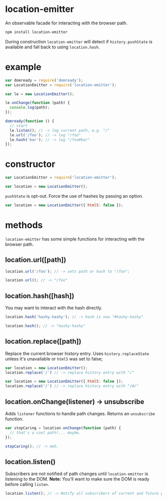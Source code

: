 # location-emitter

An observable facade for interacting with the browser path.

```bash
npm install location-emitter
```

During construction `location-emitter` will detect if `history.pushState` is available and fall back to using `location.hash`.

# example

```javascript
var domready = require('domready');
var LocationEmitter = require('location-emitter');

var le = new LocationEmitter();

le.onChange(function (path) {
  console.log(path);
});

domready(function () {
  // start
  le.listen(); // -> log current path, e.g. "/"
  le.url('/foo'); // -> log "/foo"
  le.hash('bar'); // -> log "/foo#bar"
});
```

# constructor

```javascript
var LocationEmitter = require('location-emitter');

var location = new LocationEmitter();
```

`pushState` is opt-out. Force the use of hashes by passing an option.

```javascript
var location = new LocationEmitter({ html5: false });
```

# methods

`location-emitter` has some simple functions for interacting with the browser path.

## location.url([path])

```javascript
location.url('/foo'); // -> sets path or hash to "/foo";

location.url(); // -> "/foo"
```

## location.hash([hash])

You may want to interact with the hash directly.

```javascript
location.hash('hashy-hashy'); // -> hash is now "#hashy-hashy"

location.hash(); // -> "hashy-hashy"
```

## location.replace([path])

Replace the current browser history entry. Uses `history.replaceState` unless it's unavailable or `html5` was set to false;

```javascript
var location = new LocationEmitter();
location.replace('/') // -> replace history entry with "/"

var location = new LocationEmitter({ html5: false });
location.replace('/') // -> replace history entry with "/#/"
```

## location.onChange(listener) -> unsubscribe

Adds `listener` functions to handle path changes. Returns an `unsubscribe` function.

```javascript
var stopCaring = location.onChange(function (path) {
  // that's a cool path!... maybe.
});

stopCaring(); // -> meh.
```

## location.listen()

Subscribers are not notified of path changes until `location-emitter` is listening to the DOM. **Note:** You'll want to make sure the DOM is ready before calling `listen`.

```javascript
location.listen(); // -> Notify all subscribers of current and future paths
```
